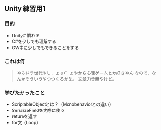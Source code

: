 ## Unity 練習用1

### 目的
- Unityに慣れる
- C#を少しでも理解する
- GW中に少しでもできることをする

### これは何
> やるドラ世代やし、ょぅι゛ょやから心理ゲームとか好きやん
> なので、なんかそういうやつつくろかな。
> 文章力皆無やけど。

### 学びたかったこと
- ScriptableObjectとは？（Monobehaviorとの違い）
- SerializeFieldを実際に使う
- returnを返す
- for文（Loop）

